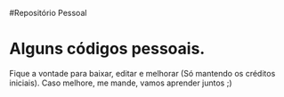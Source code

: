 #Repositório Pessoal

# Alguns códigos pessoais.

Fique a vontade para baixar, editar e melhorar (Só mantendo os créditos iniciais).
Caso melhore, me mande, vamos aprender juntos ;)
